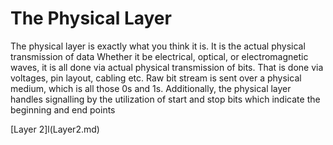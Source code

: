 # The Physical Layer

The physical layer is exactly what you think it is. It is the actual physical transmission of data  Whether it be electrical, optical, or electromagnetic waves, it is all done via actual physical transmission  of bits. That is done via voltages, pin layout, cabling etc. Raw bit stream is sent over a physical medium, which is all those 0s and 1s.  Additionally, the physical layer handles signalling by the utilization of start and stop bits which indicate the beginning and end points


[Layer 2]l(Layer2.md)
